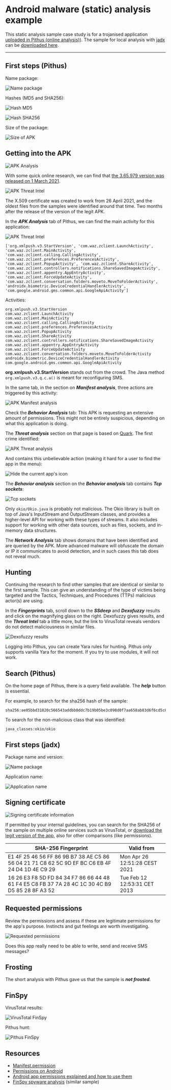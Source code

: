 # Android malware (static) analysis example

This static analysis sample case study is for a trojanised application [uploaded in Pithus (online analysis)](https://beta.pithus.org/report/ae05bbd31820c566543addbb0ddc7b19b05be3c098d0f7aa658ab83d6f6cd5c8)). The sample for local analysis with [jadx](https://testlab.tymyrddin.dev/docs/dfir/jadx) can be [downloaded here](https://pts-project.org/samples/sample_1.zip).

----

## First steps (Pithus)

Name package:

![Name package](../img/name-apk.png)

Hashes (MD5 and SHA256):

![Hash MD5](../img/hash-md5.png)

![Hash SHA256](../img/hash-sha256.png)

Size of the package:

![Size of APK](../img/apk-size.png)

## Getting into the APK

![APK Analysis](../img/apk-analysis.png)

With some quick online research, we can find that [the 3.65.979 version was released on 1 March 2021](https://www.apkmirror.com/apk/wire-swiss-gmbh/wire/wire-3-65-979-release/wire-secure-messenger-3-65-979-android-apk-download/).

![APK Threat Intel](../img/apk-threatintel.png)

The X.509 certificate was created to work from 26 April 2021, and the oldest files from the samples were identified around that time. Two months after the release of the version of the legit APK. 

In the ***APK Analysis*** tab of Pithus, we can find the main activity for this application:

![APK Threat Intel](../img/apk-main-activities.png)

```text
['org.xmlpush.v3.StartVersion', 'com.waz.zclient.LaunchActivity', 'com.waz.zclient.MainActivity', 
'com.waz.zclient.calling.CallingActivity', 'com.waz.zclient.preferences.PreferencesActivity', 
'com.waz.zclient.PopupActivity', 'com.waz.zclient.ShareActivity', 
'com.waz.zclient.controllers.notifications.ShareSavedImageActivity', 
'com.waz.zclient.appentry.AppEntryActivity', 'com.waz.zclient.ForceUpdateActivity', 
'com.waz.zclient.conversation.folders.moveto.MoveToFolderActivity', 
'androidx.biometric.DeviceCredentialHandlerActivity', 'com.google.android.gms.common.api.GoogleApiActivity']
```

Activities:

```text
org.xmlpush.v3.StartVersion
com.waz.zclient.LaunchActivity
com.waz.zclient.MainActivity
com.waz.zclient.calling.CallingActivity
com.waz.zclient.preferences.PreferencesActivity
com.waz.zclient.PopupActivity
com.waz.zclient.ShareActivity
com.waz.zclient.controllers.notifications.ShareSavedImageActivity
com.waz.zclient.appentry.AppEntryActivity
com.waz.zclient.ForceUpdateActivity
com.waz.zclient.conversation.folders.moveto.MoveToFolderActivity
androidx.biometric.DeviceCredentialHandlerActivity
com.google.android.gms.common.api.GoogleApiActivity
```

**org.xmlpush.v3.StartVersion** stands out from the crowd. The Java method `org.xmlpush.v3.q.c.a()` is meant for reconfiguring SMS.

In the same tab, in the section on ***Manifest analysis***, three actions are triggered by this activity:

![APK Manifest analysis](../img/apk-manifest-analysis.png)

Check the ***Behavior Analysis*** tab: This APK is requesting an extensive amount of permissions. This might not be entirely suspicious, depending on what this application is doing. 

The ***Threat analysis*** section on that page is based on [Quark](https://github.com/quark-engine/quark-engine). The first crime identified:

![APK Threat analysis](../img/apk-threat-analysis.png)

And contains this unbelievable action (making it hard for a user to find the app in the menu):

![Hide the current app's icon](../img/apk-hide-icon.png)

The ***Behavior analysis*** section on the ***Behavior analysis*** tab contains ***Tcp sockets***:

![Tcp sockets](../img/apk-tcp-sockets.png)

Only `okio/Okio.java` is probably not malicious. The Okio library is built on top of Java's InputStream and OutputStream classes, and provides a higher-level API for working with these types of streams. It also includes support for working with other data sources, such as files, sockets, and in-memory data structures.

The ***Network Analysis*** tab shows domains that have been identified and are queried by the APK. More advanced malware will obfuscate the domain or IP it communicates to avoid detection, and in such cases this tab does not reveal much.

## Hunting

Continuing the research to find other samples that are identical or similar to the first sample. This can give an understanding of the type of victims being targeted and the Tactics, Techniques, and Procedures (TTPs) malicious actor(s) are using.

In the ***Fingerprints*** tab, scroll down to the ***SSdeep*** and ***Dexofuzzy*** results and click on the magnifying glass on the right. Dexofuzzy gives results, and the ***Threat Intel*** tab a little more, but the link to VirusTotal reveals vendors do not detect maliciousness in similar files.

![Dexofuzzy results](../img/apk-similarity.png)

Logging into Pithus, you can create Yara rules for hunting. Pithus only supports vanilla Yara for the moment. If you try to use modules, it will not work.

## Search (Pithus)

On the home page of Pithus, there is a query field available. The ***help*** button is essential.

For example, to search for the sha256 hash of the sample:

```text
sha256:ae05bbd31820c566543addbb0ddc7b19b05be3c098d0f7aa658ab83d6f6cd5c8
```

To search for the non-malicious class that was identified:

```text
java_classes:okio/okio
```

## First steps (jadx)

Package name and version:

![Name package](../img/jadx1.png)

Application name:

![Application name](../img/jadx2.png)

## Signing certificate

![Signing certificate information](../img/jadx3.png)

If permitted by your internal guidelines, you can search for the SHA256 of the sample on multiple online services such as VirusTotal, or [download the legit version of the app](https://www.apkmirror.com/apk/wire-swiss-gmbh/wire/wire-3-65-979-release/), also for other comparisons (like permissions).

| SHA-256 Fingerprint                                                                             | Valid from                    |
|-------------------------------------------------------------------------------------------------|-------------------------------|
| E1 4F 25 46 56 FF 86 9B B7 38 AE C5 86 56 04 21 71 C8 62 5C 9D EF BC C6 EB 4F 24 D4 1D 4E C9 29 | Mon Apr 26 12:51:28 CEST 2021 |
| 16 26 E3 F8 5D FD 84 34 F7 86 66 44 48 61 F4 E5 C8 FB 37 7A 28 4C 1C 30 4C B9 D5 85 28 8F A3 52 | Tue Feb 12 12:53:31 CET 2013  |

## Requested permissions

Review the permissions and assess if these are legitimate permissions for the app's purpose. Instincts and gut feelings are worth investigating.

![Requested permissions](../img/jadx4.png)

Does this app really need to be able to write, send and receive SMS messages?

## Frosting

The short analysis with Pithus gave us that the sample is ***not frosted***.

## FinSpy

VirusTotal results:

![VirusTotal FinSpy](../img/vt1.png)

Pithus hunt:

![Pithus FinSpy](../img/pithus-finspy.png)

## Resources

* [Manifest.permission](https://developer.android.com/reference/android/Manifest.permission)
* [Permissions on Android](https://developer.android.com/guide/topics/permissions/overview)
* [Android app permissions explained and how to use them](https://www.androidauthority.com/app-permissions-886758/)
* [FinSpy spyware analysis](https://defensive-lab.agency/2020/09/finspy-android/) (similar sample)

